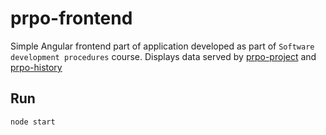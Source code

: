 # prpo-frontend

Simple Angular frontend part of application developed as part of `Software development procedures` course. Displays data served by [prpo-project](../../../prpo-project) and [prpo-history](../../../prpo-history)

## Run
```
node start
```
